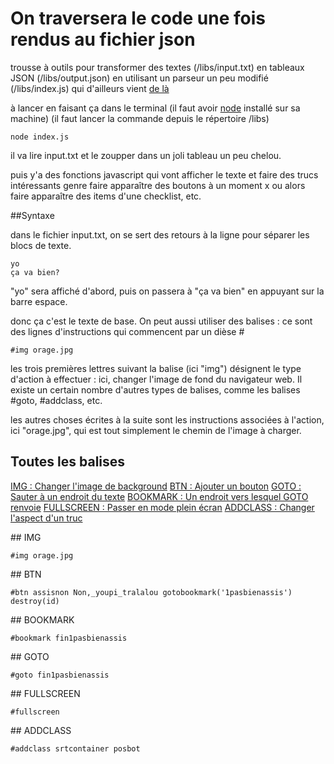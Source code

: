 # On traversera le code une fois rendus au fichier json

trousse à outils pour transformer des textes (/libs/input.txt) 
en tableaux JSON (/libs/output.json)
en utilisant un parseur un peu modifié (/libs/index.js)
qui d'ailleurs vient [de là](https://www.npmjs.com/package/simple-text-parser2)

à lancer en faisant ça dans le terminal
(il faut avoir [node](https://nodejs.org/en/download/) installé sur sa machine)
(il faut lancer la commande depuis le répertoire /libs)

```
node index.js
```

il va lire input.txt et le zoupper dans un joli tableau un peu chelou.

puis y'a des fonctions javascript qui vont afficher le texte
et faire des trucs intéressants genre faire apparaître des boutons à un moment
x ou alors faire apparaître des items d'une checklist, etc.

##Syntaxe

dans le fichier input.txt, on se sert des retours à la ligne pour séparer les blocs de texte.

```
yo
ça va bien?
```

"yo" sera affiché d'abord, puis on passera à "ça va bien" en appuyant sur la barre espace.

donc ça c'est le texte de base. On peut aussi utiliser des balises : ce sont des lignes d'instructions qui commencent par un dièse #

```
#img orage.jpg
```

les trois premières lettres suivant la balise (ici "img") désignent le type d'action à effectuer : ici, changer l'image de fond du navigateur web. Il existe un certain nombre d'autres types de balises, comme les balises #goto, #addclass, etc.

les autres choses écrites à la suite sont les instructions associées à l'action, ici "orage.jpg", qui est tout simplement le chemin de l'image à charger.

## Toutes les balises
[IMG : Changer l'image de background](#IMG)
[BTN : Ajouter un bouton](#BTN)
[GOTO : Sauter à un endroit du texte](#GOTO)
[BOOKMARK : Un endroit vers lesquel GOTO renvoie](#BOOKMARK)
[FULLSCREEN : Passer en mode plein écran](#FULLSCREEN)
[ADDCLASS : Changer l'aspect d'un truc](#ADDCLASS)

<a name="IMG"/>
## IMG

```
#img orage.jpg
```

<a name="BTN"/>
## BTN

```
#btn assisnon Non,_youpi_tralalou gotobookmark('1pasbienassis') destroy(id)
```
<a name="BOOKMARK"/>
## BOOKMARK

```
#bookmark fin1pasbienassis
```

<a name="GOTO"/>
## GOTO

```
#goto fin1pasbienassis
```
<a name="FULLSCREEN"/>
## FULLSCREEN

```
#fullscreen
```
<a name="ADDCLASS"/>
## ADDCLASS

```
#addclass srtcontainer posbot
```
